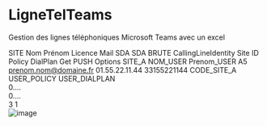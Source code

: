# LigneTelTeams
Gestion des lignes téléphoniques Microsoft Teams avec un excel


SITE	Nom	Prénom	Licence	Mail	SDA	SDA BRUTE	CallingLineIdentity	Site ID	Policy	DialPlan	Get	PUSH	Options 
SITE_A	NOM_USER	Prenom_USER	A5	prenom.nom@domaine.fr	01.55.22.11.44	33155221144		CODE_SITE_A	USER_POLICY	USER_DIALPLAN			
					0....								
					0....								
					3	1							
![image](https://github.com/user-attachments/assets/24af7579-d78b-4414-858e-cc0288414ce8)
